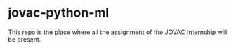# jovac-python-ml
This repo is the place where all the assignment of the JOVAC Internship will be present.
